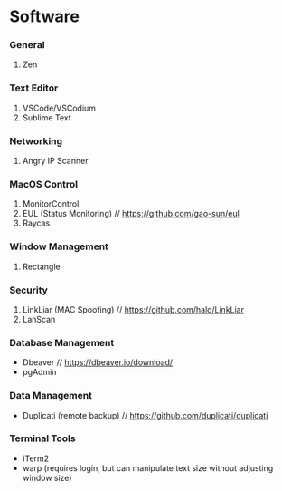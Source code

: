 # Software

### General
1. Zen

### Text Editor
1. VSCode/VSCodium
2. Sublime Text

### Networking
1. Angry IP Scanner


### MacOS Control
1. MonitorControl 
2. EUL (Status Monitoring) // https://github.com/gao-sun/eul
3. Raycas

### Window Management
1. Rectangle


### Security
1. LinkLiar (MAC Spoofing) // https://github.com/halo/LinkLiar
2. LanScan


### Database Management
- Dbeaver // https://dbeaver.io/download/
- pgAdmin

### Data Management
- Duplicati (remote backup) // https://github.com/duplicati/duplicati


### Terminal Tools
- iTerm2
- warp (requires login, but can manipulate text size without adjusting window size)

